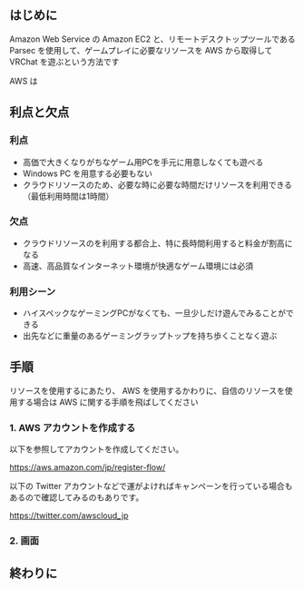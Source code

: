 
## はじめに

Amazon Web Service の Amazon EC2 と、リモートデスクトップツールである Parsec を使用して、ゲームプレイに必要なリソースを AWS から取得して VRChat を遊ぶという方法です

AWS は
<!-- toc -->



## 利点と欠点


### 利点

* 高価で大きくなりがちなゲーム用PCを手元に用意しなくても遊べる
* Windows PC を用意する必要もない
* クラウドリソースのため、必要な時に必要な時間だけリソースを利用できる（最低利用時間は1時間）


### 欠点

* クラウドリソースのを利用する都合上、特に長時間利用すると料金が割高になる
* 高速、高品質なインターネット環境が快適なゲーム環境には必須


### 利用シーン

* ハイスペックなゲーミングPCがなくても、一旦少しだけ遊んでみることができる
* 出先などに重量のあるゲーミングラップトップを持ち歩くことなく遊ぶ



## 手順

リソースを使用するにあたり、 AWS を使用するかわりに、自信のリソースを使用する場合は AWS に関する手順を飛ばしてください

### 1. AWS アカウントを作成する

以下を参照してアカウントを作成してください。

https://aws.amazon.com/jp/register-flow/

以下の Twitter アカウントなどで運がよければキャンペーンを行っている場合もあるので確認してみるのもありです。

https://twitter.com/awscloud_jp



### 2. 画面



## 終わりに

